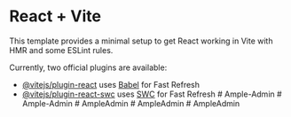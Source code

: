 # React + Vite

This template provides a minimal setup to get React working in Vite with HMR and some ESLint rules.

Currently, two official plugins are available:

- [@vitejs/plugin-react](https://github.com/vitejs/vite-plugin-react/blob/main/packages/plugin-react/README.md) uses [Babel](https://babeljs.io/) for Fast Refresh
- [@vitejs/plugin-react-swc](https://github.com/vitejs/vite-plugin-react-swc) uses [SWC](https://swc.rs/) for Fast Refresh
#   A m p l e - A d m i n  
 #   A m p l e - A d m i n  
 #   A m p l e A d m i n  
 #   A m p l e A d m i n  
 #   A m p l e A d m i n  
 